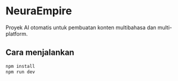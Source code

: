 # NeuraEmpire

Proyek AI otomatis untuk pembuatan konten multibahasa dan multi-platform.

## Cara menjalankan

```bash
npm install
npm run dev
```